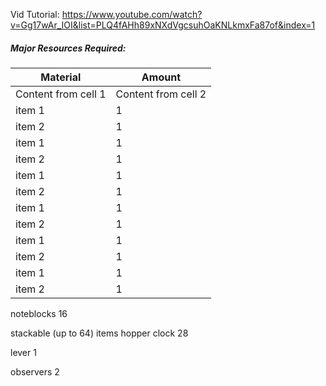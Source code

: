 Vid Tutorial: https://www.youtube.com/watch?v=Gg17wAr_IOI&list=PLQ4fAHh89xNXdVgcsuhOaKNLkmxFa87of&index=1
##### Major Resources Required:

Material | Amount 
------------ 		| ------------ 
Content from cell 1 | Content from cell 2 
item 1				|1
item 2				|1
item 1				|1
item 2				|1
item 1				|1
item 2				|1
item 1				|1
item 2				|1
item 1				|1
item 2				|1
item 1				|1
item 2				|1




				

	






























noteblocks 
	16
	
stackable (up to 64) items hopper clock 
	28

lever
	1

observers
	2